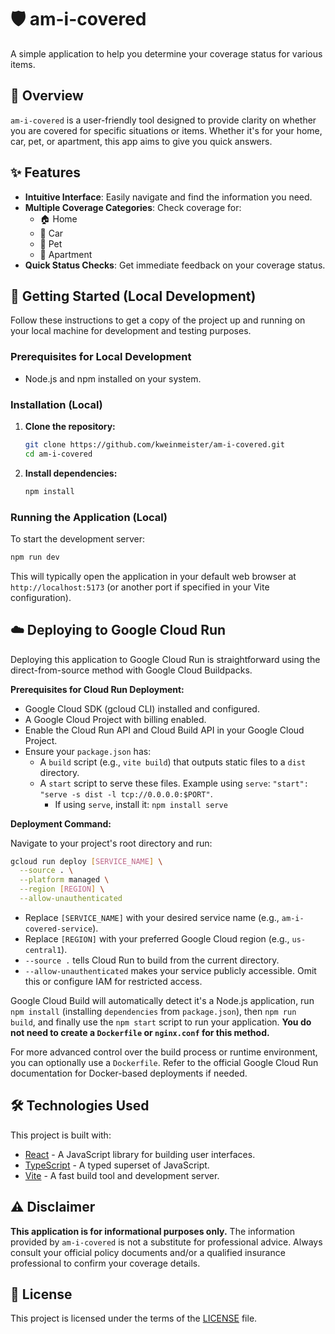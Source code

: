# 🛡️ am-i-covered

A simple application to help you determine your coverage status for various items.

## 🌟 Overview

`am-i-covered` is a user-friendly tool designed to provide clarity on whether you are covered for specific situations or items. Whether it's for your home, car, pet, or apartment, this app aims to give you quick answers.

## ✨ Features

- **Intuitive Interface**: Easily navigate and find the information you need.
- **Multiple Coverage Categories**: Check coverage for:
  - 🏠 Home
  - 🚗 Car
  - 🐾 Pet
  - 🏢 Apartment
- **Quick Status Checks**: Get immediate feedback on your coverage status.

## 🚀 Getting Started (Local Development)

Follow these instructions to get a copy of the project up and running on your local machine for development and testing purposes.

### Prerequisites for Local Development

- Node.js and npm installed on your system.

### Installation (Local)

1. **Clone the repository:**

    ```bash
    git clone https://github.com/kweinmeister/am-i-covered.git
    cd am-i-covered
    ```

2. **Install dependencies:**

    ```bash
    npm install
    ```

### Running the Application (Local)

To start the development server:

```bash
npm run dev
```

This will typically open the application in your default web browser at `http://localhost:5173` (or another port if specified in your Vite configuration).

## ☁️ Deploying to Google Cloud Run

Deploying this application to Google Cloud Run is straightforward using the direct-from-source method with Google Cloud Buildpacks.

**Prerequisites for Cloud Run Deployment:**

- Google Cloud SDK (gcloud CLI) installed and configured.
- A Google Cloud Project with billing enabled.
- Enable the Cloud Run API and Cloud Build API in your Google Cloud Project.
- Ensure your `package.json` has:
  - A `build` script (e.g., `vite build`) that outputs static files to a `dist` directory.
  - A `start` script to serve these files. Example using `serve`: `"start": "serve -s dist -l tcp://0.0.0.0:$PORT"`.
    - If using `serve`, install it: `npm install serve`

**Deployment Command:**

Navigate to your project's root directory and run:

```bash
gcloud run deploy [SERVICE_NAME] \
  --source . \
  --platform managed \
  --region [REGION] \
  --allow-unauthenticated
```

- Replace `[SERVICE_NAME]` with your desired service name (e.g., `am-i-covered-service`).
- Replace `[REGION]` with your preferred Google Cloud region (e.g., `us-central1`).
- `--source .` tells Cloud Run to build from the current directory.
- `--allow-unauthenticated` makes your service publicly accessible. Omit this or configure IAM for restricted access.

Google Cloud Build will automatically detect it's a Node.js application, run `npm install` (installing `dependencies` from `package.json`), then `npm run build`, and finally use the `npm start` script to run your application. **You do not need to create a `Dockerfile` or `nginx.conf` for this method.**

For more advanced control over the build process or runtime environment, you can optionally use a `Dockerfile`. Refer to the official Google Cloud Run documentation for Docker-based deployments if needed.

## 🛠️ Technologies Used

This project is built with:

- [React](https://reactjs.org/) - A JavaScript library for building user interfaces.
- [TypeScript](https://www.typescriptlang.org/) - A typed superset of JavaScript.
- [Vite](https://vitejs.dev/) - A fast build tool and development server.

## ⚠️ Disclaimer

**This application is for informational purposes only.** The information provided by `am-i-covered` is not a substitute for professional advice. Always consult your official policy documents and/or a qualified insurance professional to confirm your coverage details.

## 📄 License

This project is licensed under the terms of the [LICENSE](./LICENSE) file.
